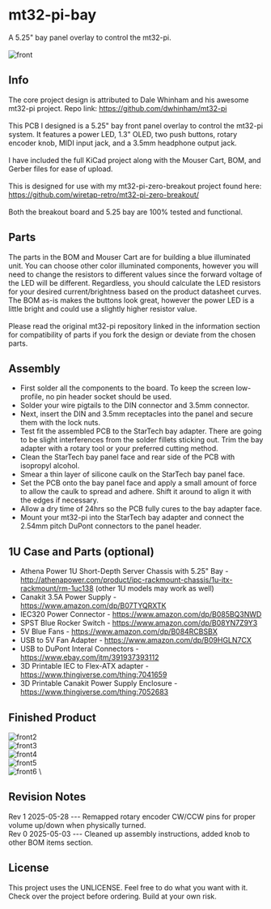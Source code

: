 # mt32-pi-bay
A 5.25" bay panel overlay to control the mt32-pi. 
\
\
![front](front.png)

## Info
The core project design is attributed to Dale Whinham and his awesome mt32-pi project. Repo link: https://github.com/dwhinham/mt32-pi
\
\
This PCB I designed is a 5.25" bay front panel overlay to control the mt32-pi system. It features a power LED, 1.3" OLED, two push buttons, rotary encoder knob, MIDI input jack, and a 3.5mm headphone output jack.
\
\
I have included the full KiCad project along with the Mouser Cart, BOM, and Gerber files for ease of upload.
\
\
This is designed for use with my mt32-pi-zero-breakout project found here: https://github.com/wiretap-retro/mt32-pi-zero-breakout/
\
\
Both the breakout board and 5.25 bay are 100% tested and functional. 

## Parts
The parts in the BOM and Mouser Cart are for building a blue illuminated unit. You can choose other color illuminated components, however you will need to change the resistors to different values since the forward voltage of the LED will be different. Regardless, you should calculate the LED resistors for your desired current/brightness based on the product datasheet curves. The BOM as-is makes the buttons look great, however the power LED is a little bright and could use a slightly higher resistor value.
\
\
Please read the original mt32-pi repository linked in the information section for compatibility of parts if you fork the design or deviate from the chosen parts.

## Assembly
- First solder all the components to the board. To keep the screen low-profile, no pin header socket should be used.
- Solder your wire pigtails to the DIN connector and 3.5mm connector.
- Next, insert the DIN and 3.5mm receptacles into the panel and secure them with the lock nuts.
- Test fit the assembled PCB to the StarTech bay adapter. There are going to be slight interferences from the solder fillets sticking out. Trim the bay adapter with a rotary tool or your preferred cutting method. 
- Clean the StarTech bay panel face and rear side of the PCB with isopropyl alcohol.
- Smear a thin layer of silicone caulk on the StarTech bay panel face.
- Set the PCB onto the bay panel face and apply a small amount of force to allow the caulk to spread and adhere. Shift it around to align it with the edges if necessary. 
- Allow a dry time of 24hrs so the PCB fully cures to the bay adapter face.
- Mount your mt32-pi into the StarTech bay adapter and connect the 2.54mm pitch DuPont connectors to the panel header.

## 1U Case and Parts (optional)
- Athena Power 1U Short-Depth Server Chassis with 5.25" Bay - http://athenapower.com/product/ipc-rackmount-chassis/1u-itx-rackmount/rm-1uc138 (other 1U models may work as well)
- Canakit 3.5A Power Supply - https://www.amazon.com/dp/B07TYQRXTK
- IEC320 Power Connector - https://www.amazon.com/dp/B085BQ3NWD
- SPST Blue Rocker Switch - https://www.amazon.com/dp/B08YN7Z9Y3
- 5V Blue Fans - https://www.amazon.com/dp/B084RCBSBX
- USB to 5V Fan Adapter - https://www.amazon.com/dp/B09HGLN7CX
- USB to DuPont Interal Connectors - https://www.ebay.com/itm/391937393112
- 3D Printable IEC to Flex-ATX adapter - https://www.thingiverse.com/thing:7041659
- 3D Printable Canakit Power Supply Enclosure - https://www.thingiverse.com/thing:7052683

## Finished Product

![front2](front-real.png)
\
![front3](front-working.jpg)
\
![front4](rack-inside.jpg)
\
![front5](wired.jpg)
\
![front6](rack.jpg)
\
## Revision Notes
Rev 1 2025-05-28 --- Remapped rotary encoder CW/CCW pins for proper volume up/down when physically turned. \
Rev 0 2025-05-03 --- Cleaned up assembly instructions, added knob to other BOM items section.

## License
This project uses the UNLICENSE. Feel free to do what you want with it. Check over the project before ordering. Build at your own risk.
